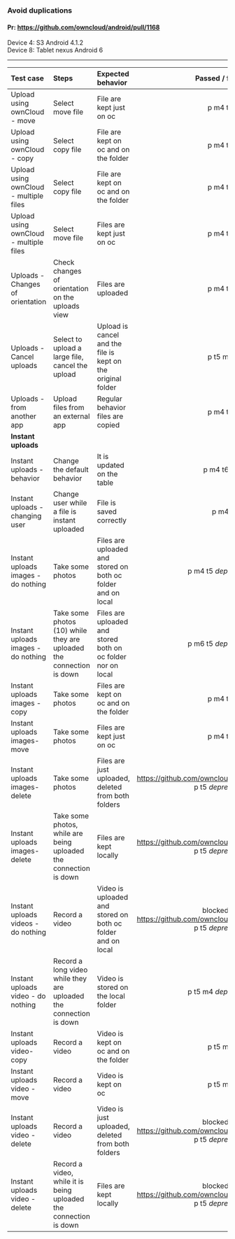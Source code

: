 ### Avoid duplications 

#### Pr: https://github.com/owncloud/android/pull/1168 

Device 4: S3 Android 4.1.2  
Device 8: Tablet nexus Android 6

---

 
| Test case     | Steps           | Expected behavior | Passed / failed |Related comments
|:------------- |:---------------| :-------------|:-------------:|:---------|
| Upload using ownCloud - move     | Select move file |   File are kept just on oc       | p m4 t5
| Upload using ownCloud - copy      | Select copy file       |    File are kept on oc and on the folder        | p m4 t5
| Upload using ownCloud - multiple files    | Select copy file |  File are kept on oc and on the folder     | p m4 t5
| Upload using ownCloud - multiple files    | Select move file |   Files are kept just on oc       | p m4 t5
| Uploads - Changes of orientation    | Check changes of orientation on the uploads view |  Files are uploaded       | p m4 t5
| Uploads - Cancel uploads    |Select to upload a large file, cancel the upload |  Upload is cancel and the file is kept on the original folder      | p t5 m4
| Uploads - from another app  | Upload files from an external app |  Regular behavior  files are copied    | p m4 t5 |
| **Instant uploads** |         |            |
| Instant uploads - behavior | Change the default behavior |  It is updated on the table  | p m4 t6 t5|
| Instant uploads - changing user | Change user while a file is instant uploaded |  File is saved correctly| p m4|
| Instant uploads images - do nothing | Take some photos |  Files are uploaded and stored on both oc folder and on local  |  p m4 t5 *deprecated*|
| Instant uploads images - do nothing | Take some photos (10) while they are uploaded the connection is down |  Files are uploaded and stored both on oc folder nor on local  | p m6 t5 *deprecated* |
| Instant uploads images - copy | Take some photos |  Files are kept on oc and on the folder  | p m4  t5|
| Instant uploads images- move | Take some photos |  Files are kept just on oc | p m4 t5|
| Instant uploads images- delete | Take some photos |  Files are just uploaded, deleted from both folders | https://github.com/owncloud/android/issues/1313 p t5 *deprecated*|
| Instant uploads images- delete | Take some photos, while are being uploaded the connection is down |  Files are kept locally | https://github.com/owncloud/android/issues/1313 p t5 *deprecated*|
| Instant uploads videos - do nothing | Record a video |  Video is uploaded and stored on both oc folder and on local  | blocked by https://github.com/owncloud/android/issues/1313 p t5 *deprecated*|
| Instant uploads video - do nothing | Record a long video while they are uploaded the connection is down |  Video is stored on the local folder  |  p t5 m4 *deprecated*|
| Instant uploads video- copy | Record a video |  Video is kept on oc and on the folder  | p t5 m4|
| Instant uploads video - move | Record a video |  Video is kept on oc| p t5 m4|
| Instant uploads video - delete | Record a video |  Video is just uploaded, deleted from both folders | blocked by https://github.com/owncloud/android/issues/1313 p t5 *deprecated*|
| Instant uploads video - delete | Record a video, while it is being uploaded the connection is down |  Files are kept locally | blocked by https://github.com/owncloud/android/issues/1313 p t5 *deprecated*|
